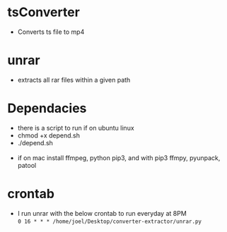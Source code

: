 # tsConverter
- Converts ts file to mp4 

# unrar
- extracts all rar files within a given path

# Dependacies
- there is a script to run if on ubuntu linux
- chmod +x depend.sh
- ./depend.sh <br /><br />
- if on mac install ffmpeg, python pip3, and with pip3 ffmpy, pyunpack, patool 

# crontab
- I run unrar with the below crontab to run everyday at 8PM<br />
`0 16 * * * /home/joel/Desktop/converter-extractor/unrar.py`
